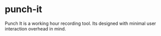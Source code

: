 # punch-it
Punch It is a working hour recording tool. Its designed with minimal user interaction overhead in mind.
